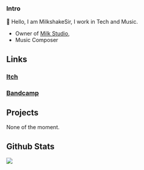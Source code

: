### Intro

👋 Hello, I am MilkshakeSir, I work in Tech and Music.

-  Owner of [Milk Studio](https://github.com/milk-studio),
-  Music Composer

## Links

### [Itch](https://milkshakesir.itch.io/)
### [Bandcamp](https://milkshakesir.bandcamp.com/)

## Projects

None of the moment.

## Github Stats

<img src="https://github-readme-stats.vercel.app/api?username=MilkdevNew&&show_icons=true&theme=tokyonight&hide_border=true&count_private=true"/>

